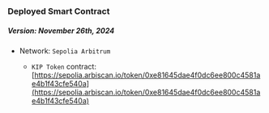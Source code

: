 ### Deployed Smart Contract

##### Version: November  26th, 2024

- Network: `Sepolia Arbitrum`
      
  - `KIP Token` contract: [https://sepolia.arbiscan.io/token/0xe81645dae4f0dc6ee800c4581ae4b1f43cfe540a](https://sepolia.arbiscan.io/token/0xe81645dae4f0dc6ee800c4581ae4b1f43cfe540a)